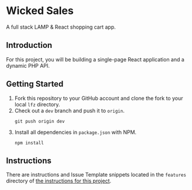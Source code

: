 # Wicked Sales

A full stack LAMP & React shopping cart app.

## Introduction

For this project, you will be building a single-page React application and a dynamic PHP API.

## Getting Started

1. Fork this repository to your GitHub account and clone the fork to your local `lfz` directory.
2. Check out a `dev` branch and push it to `origin`.
    ```
    git push origin dev
    ```
3. Install all dependencies in `package.json` with NPM.
    ```
    npm install
    ```

## Instructions

There are instructions and Issue Template snippets located in the `features` directory of [the instructions for this project](https://github.com/Learning-Fuze/wicked-sales-instructions).
